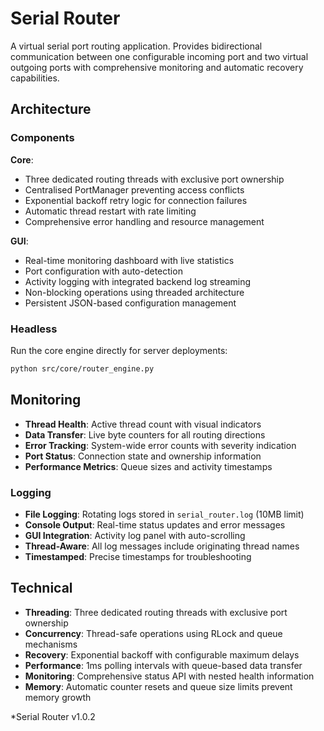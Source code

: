 # Serial Router

A virtual serial port routing application. Provides bidirectional communication between one configurable incoming port and two virtual outgoing ports with comprehensive monitoring and automatic recovery capabilities.


## Architecture

### Components

**Core**:
- Three dedicated routing threads with exclusive port ownership
- Centralised PortManager preventing access conflicts
- Exponential backoff retry logic for connection failures
- Automatic thread restart with rate limiting
- Comprehensive error handling and resource management

**GUI**: 
- Real-time monitoring dashboard with live statistics
- Port configuration with auto-detection
- Activity logging with integrated backend log streaming
- Non-blocking operations using threaded architecture
- Persistent JSON-based configuration management

### Headless

Run the core engine directly for server deployments:
```bash
python src/core/router_engine.py
```
## Monitoring

- **Thread Health**: Active thread count with visual indicators
- **Data Transfer**: Live byte counters for all routing directions
- **Error Tracking**: System-wide error counts with severity indication
- **Port Status**: Connection state and ownership information
- **Performance Metrics**: Queue sizes and activity timestamps

### Logging

- **File Logging**: Rotating logs stored in `serial_router.log` (10MB limit)
- **Console Output**: Real-time status updates and error messages
- **GUI Integration**: Activity log panel with auto-scrolling
- **Thread-Aware**: All log messages include originating thread names
- **Timestamped**: Precise timestamps for troubleshooting

## Technical

- **Threading**: Three dedicated routing threads with exclusive port ownership
- **Concurrency**: Thread-safe operations using RLock and queue mechanisms
- **Recovery**: Exponential backoff with configurable maximum delays
- **Performance**: 1ms polling intervals with queue-based data transfer
- **Monitoring**: Comprehensive status API with nested health information
- **Memory**: Automatic counter resets and queue size limits prevent memory growth

*Serial Router v1.0.2 
